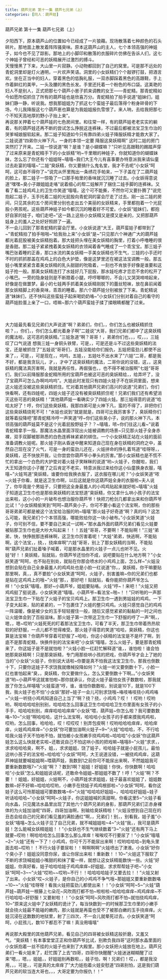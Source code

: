 ```yaml
---
title: 葫芦兄弟 第十一集 葫芦七兄弟（上）
categories: [同人：葫芦娃]
---
```


葫芦兄弟 第十一集 葫芦七兄弟（上）<br><br>夕阳西下，原本葫芦山的位置如今已经成了一片狼藉。现场散落着七种颜色的石头碎片。那地面上散发着阵阵骚臭味。原本这葫芦山的主人，七个本领高强的神娃子，如今也不见了踪影。那地上的小脚印和散落的衣服碎片仿佛在告诉人们，这七个神娃子曾经和可恶的妖精展开过激烈的搏斗。<br>天慢慢黑了下来，大山里一片寂静。小动物都回到了自己的窝里。可是那不远处的青蛇洞里却是灯火通明，一片欢声笑语。洞里的小女妖精们个个敲锣打鼓，把酒言欢。坐在正当中的妇人，穿着黑色的低胸礼服，一双赤脚踩着黑色的高跟鞋，手上作着鲜红的美甲，一头及腰的黑色长发。手里还托着一个粉色的布口袋。这美艳的妇人不是别人，正式把那七个葫芦小崽子抓来调教的女王——青蛇精。那青蛇精如今如愿所偿抓住了所有的葫芦娃也是欣喜万分。青蛇精拍了拍手说道“姐妹们，姐妹们静一静，听说我。想我那姐姐为了抓这七个蛮娃子最后落得个粉身碎骨的下场，今儿我降服这七个葫芦崽也算是为我姐姐报仇雪恨了。来人呐，去给我把那七个不知天高地厚的野小子抬上来”。<br>再说那关押着七个葫芦娃的七色房间里。和往常一样，有的葫芦娃老老实实的躺着，有的葫芦娃还再不断的尝试怎么挣脱这连裤袜，不过最后都被法宝卫生巾治的哭爹喊娘服软起来。那二娃子知道如今只有靠四弟火娃子降服妖精才能救大家了。二娃说道“四弟你火神下凡，一身的本领一定要 降服这臭妖精啊” 这时二娃的房门突然打了开来。二娃一惊说道“啊？是谁？是小蝴蝶嘛？”只听见高跟鞋的踢踏声穿了过来原来是青蛇精手下的小女妖精“哟\~千里眼的神娃子，你就知道你的蝴蝶妹妹，怎么忘了你还有个姐姐呀\~嘻嘻\~我们大王今儿有喜事要办特意派我来请仙童过去赴宴的嘻嘻\~”二娃“臭妖精，你又要搞什么鬼名堂，我才不去呢”小女妖“呵呵，这可由不得你了\~”说完从怀里掏出一条绣花手帕来，一下子盖在了二葫芦娃的脸上，那二娃子一惊吸了一口那手帕里的香味就沉沉睡了过去。小女妖得意说道“嘿嘿\~臭小子跟姐姐走咯”说着细心的帮二娃解开了捆住二娃手脚的连裤袜。又看了看二娃鸡鸡上的卫生巾笑道“嘻嘻，这个可不能撕，不然你可又要扑腾了”说完抱起二娃子，玉手托着二娃的光屁股向青蛇洞的宴会厅走了过去。刚一出二娃的房间，只见其余的五个房间里分别也走出五个美丽的女妖精来，手里都抱着一个光屁股小男孩呢。这些葫芦神娃子如今都沉沉的睡着好不可爱。小女妖“姐妹们，都抱好自家的娃子，咱们走吧\~”这一路上这些小女妖精又是摸又是亲的，又把那葫芦娃身上的羞人之处好好照顾了一遍。<br>不一会儿回到了那青蛇精的宴会厅里。小女妖说道“大王，葫芦蛮娃子都带到了\~”青蛇精拍了拍手啪啪\~“给我抬上来”小女妖“是\~”只见那六个神通广大的葫芦娃都光着屁股被美女妖精抱着。那大娃把头埋在美女妖精的胸里，打着小呼噜睡的很是香甜。那二娃子紧紧拽着美女妖精的衣领闻着香气睡成了一个乖宝宝。那三娃子嘴巴张着睡的正香，那口水流的美女妖精一手美女妖精也不生气，三娃的小手还时不时的抓抓那盖在鸡鸡上的白色大护垫，像是这梦里还在被这法宝调教一般。那五娃小嘴里紧紧含着美女妖精的乳头甜甜的吮吸着，一刻也不肯放手好像是谁要和这娃子抢一般。那美女妖精连打了水娃好几下屁股，那水娃吃疼才恋恋不舍的松开了小嘴巴。一旁的隐身娃则是不断蹬着小腿，哼哼唧唧的，不会儿又哭哭啼啼起来，好像是在做噩梦。最小的七娃两手抓着美女妖精刚脱下的蕾丝短袜，放在鼻前闻着那女妖精脚上的香臭味，乖乖的睡着。那六个葫芦娃分别被放了下来。青蛇精说道“妹妹们，还不快叫这些蛮娃子起床喝奶奶咯\~”小女妖们分别对着自己的看守的葫芦娃脸蛋上亲了一口，唔嘛\~那六个葫芦蛮娃子揉了揉眼睛都醒了过来。<br><br><br><br>大力娃最先看见兄弟们大声说道“啊？弟弟们，你们，，你们怎么也被妖精抓住啦？，，你们，，你们怎么都光着身子啊”二娃说“大哥，我们兄弟们都中了这臭妖精的魔法啦，这可恶的臭妖精。”三娃急道“啊？哥哥！，弟弟你们也，，，哎，，，三娃叹了口气说道 想我三娃一身铜头铁臂，可是，，可是还是斗不过这些臭妖精的法宝，还是被抓住了”五娃说“哥哥们，五娃没能给你们报仇，五娃把蛮劲儿都使不出来了，，可是，，可是现在，，呜呜，五娃，，五娃吐不出水来了”六娃“二哥，都是我不好，都是我贪玩儿，才，，才中了这臭妖精的魔法，二哥你说的没错，这，，这臭妖精的魔法真厉害啊，我就是再任性，再倔强也，，也不得不被治服啊”七娃“哥哥们，我们以前降服那金蛇精所用的宝葫芦也被这可恶的臭妖精给，，给弄坏了，没了宝葫芦可怎么办啊呜呜呜”。大娃此时发现只有四娃火娃子不在妖洞里面，想来这火娃还没被这些臭妖精抓住。忙对着其他葫芦兄弟们高兴的说道“兄弟们，你们快看啊，还有四娃呢，四娃火娃子还没有被臭妖精抓住呢！兄弟们我们还有希望消灭这些可恶的臭妖精！”其他葫芦娃一看确实少了四娃火娃。那三娃得意的说道“哈哈太好了！哼，你们这些臭妖精，我那四弟可是火神下凡，蛮的不得了，非把你们这些臭妖精烧死不可！”水娃也说到“就是就是，四哥可比我厉害多了，臭妖精你们就等着投降吧”那青蛇精冷哼一声笑道“哼\~你们这些臭小子，说的那火神下凡，本领高强的葫芦娃莫不是这个光着屁股野娃子？？\~嘻嘻，哝\~你们往这儿看\~”说着青蛇精拿手一指，那魔法水晶里面浮现出火娃被调教的场景\~只见那火娃子全身赤裸，双手双脚被那熟悉的白色连裤袜紧紧的绑住。一个小女妖精正站在火娃的面前准备调教火娃呢。那火娃子刚从昏迷中醒来知道自己现在身在妖精的洞府之中，虽然自己现在没了火气，可是一身的蛮劲儿还在，火娃拼命的挣扎着骂道“哇呀呀，，臭妖精，还不快放开我，让你尝尝你葫芦爷小拳头的厉害。”那小女妖精也是不慌不忙的拿出一个白色的大护垫对着火娃子笑眯眯的说道“哟\~火娃子，你醒啦，我们大王知道你这小子醒了之后肯定不老实，特意派我过来给你这小仙童换身衣服，嘻嘻\~”火娃骂道“臭妖精，谁要你给我换衣服了，这衣服在哪儿呢？”小女妖笑道“哝\~火娃子你看，就是这卫生巾啊，以后这就是你这葫芦娃全身的衣服啦\~夫人说了，你毕竟是个男娃子，只要把这全身最羞人的小鸡鸡贴起来就好啦\~嘻嘻”火娃子知道这卫生巾也是那些臭妖精的法宝怒道“臭妖精，你又拿什么哄小孩子的法宝出来啦，这小小的一片破布也想治服你葫芦爷！快把刀枪剑几都拿出来和你葫芦爷比试！”小女妖精偷笑到“呵呵\~葫芦臭小子，你可不要小看这个法宝啊，你的那些哥哥弟弟可都是被这个法宝给治服的哟\~嘻嘻”那火娃子好奇道“啊？真的吗？这怎么可能，我兄弟们个个本领高强，哪能败给你这一块小破布。”小女妖笑道“火娃子，你可别不信，要不要自己来试一试啊\~”那水晶外面的葫芦兄弟们看见火娃要被贴那卫生巾也是大吵大叫起来！！！五娃“哥哥，不要啊！不能贴啊！”三娃“弟弟，快，快挣脱那连裤袜啊，这卫生巾厉害着呢！”大娃“弟弟，快逃啊，不能贴啊，这个法宝，，挠，，挠痒痒啊”六娃“哥哥，别上了那女妖精的当啊，不能贴啊”葫芦兄弟们扯着嗓子喊着，可是那水晶里的火娃子一点儿也听不见。火娃“好！！臭妖精，贴就贴，你葫芦爷还怕你不成，说吧要贴在什么地方啊？”小女妖笑道“呵呵，也不贴在别处，就贴在你那会喷水的小鸡鸡上面，怎么样\~”火娃没想到会贴在自己全身最羞人的鸡鸡处也是小脸一红说道“你，，臭妖精，你干嘛要贴那里啊，真，，真不要脸”小女妖笑道“呵呵，火娃子，别害羞嘛\~你的兄弟们也都是贴在这鸡鸡上的哦\~”火娃“那，，那好吧！贴就贴，看你能把你葫芦爷怎么样！”小女妖“嘻嘻，那好\~小葫芦爷，姐姐要贴咯。火娃“哼\~！来吧！”火娃又把鸡鸡挺了挺说道。小女妖笑道“嘻嘻。小葫芦爷\~看法宝\~啪\~！！”只听啪的一声那法宝卫生巾一下贴在了火娃子的宝贝鸡鸡上。那卫生巾一遇到男娃娃的鸡鸡，一下子变大起来，贴的紧紧的，一下包裹住了火娃的整只鸡鸡。火娃只感觉自己的鸡鸡一阵温暖，像是被少女的玉手轻轻握住一般，随后又感觉紧紧的黏黏的一时之间也让火娃体会到了百般滋味。那火娃子第一次带这卫生巾一下舒服的哼了一声“啊，，嗯，，嗯\~哎哟”火娃死死的盯着那法宝卫生巾，可看了半天，那卫生巾带着热热软软的好舒服，一点儿都不觉得难受。那火娃子得意的笑道“哈哈，臭妖精，你这也算是法宝嘛？你葫芦爷穿着可舒服了\~哈哈，你这小妖精的法宝是不是坏了啊，到底不是那青蛇精，快换件别的法宝来吧”小女妖“嘻嘻，怎么火娃子，要是那青蛇精来了，你这娃子是不是就怕啦？”火娃小脸一红赶忙解释道“谁，，谁怕啦！谁会怕她那臭妖精啊！只是那臭妖精，专门用那些哄小孩的把戏，你葫芦爷才会上了她的当的”小女妖“火娃子，你别说大话啦\~你要是真不怕我这法宝卫生巾，那我也倒数十下，只要你这娃子不求饶我就缴械投降如何？”火娃一听又要倒数十下，小脸一红也害怕起来“臭，，臭妖精，你又要做什么，怎么又要倒数十下啊。。”小女妖笑道“哟\~小葫芦爷这就害怕啦\~那你就承认，你这火娃子最怕女孩子数数啦，那我就放了你怎么样嘻嘻”火娃蛮道“哼，谁，谁怕你数数啦，别说是10下，就是100下我，我火娃子也不怕”小女妖“那好\~娃子一会儿可别求饶哦\~咯吱咯吱挠小鸡鸡咯\~”火娃一听挠小鸡鸡知道自己上当了“啊？挠？挠，小鸡鸡？哎！！哎哟！哎哟哟，啊哈哈哈哈别别别，哈哈哈怎么回事这卫生巾哈哈哈卫生巾里面有女孩子的小手手，哈哈哈别别，痒痒哈哈哈痒痒”小女妖“喂，葫芦娃\~你怎么啦？我可要数数咯\~10\~”火娃“啊哈哈哈，这什么法宝啊，哈哈哈小女孩子的手都来摸我鸡鸡啦，哎哟，怎么回事，哈哈哈，哎！哎哎哎！别弄包皮啊！哎哟哈哈哈痒痒，哈哈痒痒，火娃鸡鸡痒痒\~”小女妖“你可要加油啊火娃子\~9\~”火娃“哈哈哈，不，不行哈哈我火娃子天不怕地不怕，就怕被小女孩嫩手挠鸡鸡啦\~哈哈哈”小女妖“你这葫芦娃怎么这么快就老实啦\~还敢说自己不怕这哄小孩的把戏嘛\~嘻嘻8\~”火娃“求求，，求求哈哈哈臭，啊不，姐，，求求姐姐，饶了娃子，哈哈娃子就是小屁孩儿，最怕这哄小孩子的法宝啦\~哈哈哈”小女妖“呵呵，大王说道没错，一被挠鸡鸡痒，这葫芦神娃就要喊姐姐啊\~喂葫芦娃，我数到1之前你可不能尿出来啊，不然姐姐我可要重新数数哦7\~”火娃“啊？？数到1啊？姐姐！好姐姐！你快，你快数啊！哈哈哈”小女妖“怎么和姐姐说话呢，还敢命令姐姐\~那姐姐不数了！哼！”火娃“啊？不要！！姐姐，好姐姐，火娃啊不，小葫芦娃求求姐姐，娃子最喜欢姐姐了，姐姐数数嘛\~好不好嘛\~哈哈哈哎哟，小嫩手在挠娃子鸡鸡根部啦\~”小女妖“呵呵，看你这娃子这么可怜那姐姐可要数数咯\~6\~”火娃“哈哈哈好姐姐\~，哈哈哈好姐姐\~娃子听话哈哈哈\~”小女妖“呵呵\~火娃子，你这姐姐喊的真甜啊，你看这里5\~”火娃子看向水晶，只见魔法水晶里出现了其他六个葫芦兄弟的身影，那葫芦兄弟们正赤身裸体的为火娃加油呢“四哥，四哥加油啊，别输给臭妖精啦！”火娃没想到自己现在的丑态会给自己的兄弟们看见羞的满脸通红“啊，，兄弟们！别，，别看我，娃子羞”小女妖“嘻嘻\~怎么火娃子见了自己兄弟，就不喊姐姐啦\~4\~”火娃“我，，我可是葫芦娃！怎么能喊女妖精姐姐！！”小女妖也不生气继续数着“3\~”火娃“还有两下马上就要\~哎哟！啊哈哈哈怎么回事怎么那么痒痒！唉唉哎不行要尿了！”小女妖“嘻嘻\~2\~”火娃“还有一下了！小鸡鸡，你可千万不能尿出来啊！哎哟哈哈哈\~到龟头里面去啦\~哎哟！！不行火娃子要尿啦！！啊啊啊啊”火娃喷出了津液。小女妖“好你个臭小子！姐姐没同意你尿，谁让你尿出来啦！重新数！！10\~”火娃这下服软了不断的求饶喊姐姐小嘴甜的和抹了蜜一样，就想让这女妖精能数快一些。火娃“好姐姐，你真好看，娃子哈哈哈娃子鸡鸡痒痒\~好姐姐，求求帮帮娃子吧\~”小女妖“呵呵\~3\~\~”火娃“哎哟\~\~哎哟\~不行！！哈哈哈哈娃子又要去拉！！”火娃又射了出来。小女妖“哎\~火娃子，是你自己的小鸡鸡不争气哦\~那姐姐又要重新数数咯\~10\~\~”火娃“哇呀呀！看我火娃把蛮劲儿都使出来！！”小女妖“呵呵\~5\~”火娃“葫芦娃\~葫芦娃一根藤上七朵花\~风吹雨打都不怕\~啦啦啦\~哈哈哈痒痒\~鸡鸡痒痒\~不行哈哈哈\~好舒服！又要射啦！！”小女妖“呵呵\~风吹雨打都不怕\~就怕挠鸡鸡痒，10\~”原来这火娃中了女妖精的诡计了，每当快数到一的时候那卫生巾里的小嫩手就会挠火娃最不能碰的嫩肉，那火娃就是再蛮也受不了被那白嫩的玉手挠痒痒。火娃沉浸在这数数的地狱里，射了三四次，不一会儿就晕死过去。小女妖笑道“呵呵，小屁孩儿，数10下都忍不了嘛！真没用嘻嘻”<br><br>再说那大殿里的其他葫芦兄弟，看见自己的四哥被女妖精这般折磨，又羞又气。“臭妖精！有本事堂堂正正和你葫芦爷比试，别欺负我四哥”这时那水晶里面的小女妖抱着一丝不挂的火娃子也来到了大殿里。那小女妖把火娃放在地上。葫芦兄弟们一看火娃来了，赶忙围了上去“四哥，四哥你快醒醒”火娃迷迷糊糊醒了过来“嗯，，嗯，，姐姐，，好姐姐别再数啦，，娃子怕，啊！兄弟们！哎，，都是我没用，，，可是，，可是真的太痒痒了”大力娃抱着火娃安慰道“四弟别怕，这是我们葫芦兄弟的软当连大哥也，，，大哥定要为你报仇！！”